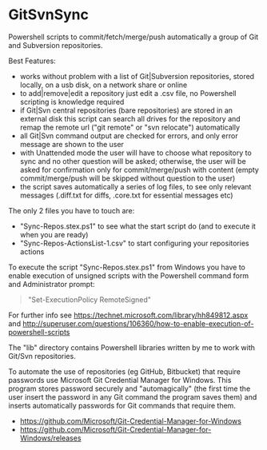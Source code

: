 # GitSvnSync
Powershell scripts to commit/fetch/merge/push automatically a group of Git and Subversion repositories.

Best Features:
* works without problem with a list of Git|Subversion repositories, stored locally, on a usb disk,
on a network share or online
* to add|remove|edit a repository just edit a .csv file, no Powershell scripting is knowledge required
* if Git|Svn central repositories (bare repositories) are stored in an external disk this script can search
all drives for the repository and remap the remote url ("git remote" or "svn relocate") automatically
* all Git|Svn command output are checked for errors, and only error message are shown to the user
* with Unattended mode the user will have to choose what repository to sync and no other question will be asked;
otherwise, the user will be asked for confirmation only for commit/merge/push with content (empty commit/merge/push
will be skipped without question to the user)
* the script saves automatically a series of log files, to see only relevant messages (.diff.txt for diffs, .core.txt
for essential messages etc)



The only 2 files you have to touch are:
* "Sync-Repos.stex.ps1" to see what the start script do (and to execute it when you are ready)
* "Sync-Repos-ActionsList-1.csv" to start configuring your repositories actions



To execute the script "Sync-Repos.stex.ps1" from Windows you have to enable
execution of unsigned scripts with the Powershell command form and Administrator prompt:
> "Set-ExecutionPolicy RemoteSigned"

For further info see https://technet.microsoft.com/library/hh849812.aspx and 
http://superuser.com/questions/106360/how-to-enable-execution-of-powershell-scripts



The "lib" directory contains Powershell libraries written by me to work with Git/Svn repositories.



To automate the use of repositories (eg GitHub, Bitbucket) that require passwords use Microsoft Git Credential Manager for Windows.
This program stores password securely and "automagically" (the first time the user insert the password in any Git command
the program saves them) and inserts automatically passwords for Git commands that require them.
* https://github.com/Microsoft/Git-Credential-Manager-for-Windows   
* https://github.com/Microsoft/Git-Credential-Manager-for-Windows/releases
